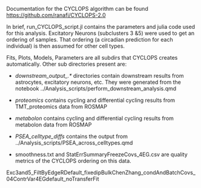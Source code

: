Documentation for the CYCLOPS algorithm can be found <https://github.com/ranafi/CYCLOPS-2.0>

In brief, run_CYCLOPS_script.jl contains the parameters and julia code used for this analysis. Excitatory Neurons (subclusters 3 &5) were used to get an ordering of samples. That ordering (a circadian prediction for each individual) is then assumed for other cell types.

Fits, Plots, Models, Parameters are all subdirs that CYCLOPS creates automatically. Other sub directories present are:

-   *downstream_output\_.\** directories contain downstream results from astrocytes, excitatory neurons, etc. They were generated from the notebook ../Analysis_scripts/perform_downstream_analysis.qmd

-   *proteomics* contains cycling and differential cycling results from TMT_proteomics data from ROSMAP

-   *metabolon* contains cycling and differential cycling results from metabolon data from ROSMAP

-   *PSEA_celltype_diffs* contains the output from ../Analysis_scripts/PSEA_across_celltypes.qmd

-   smoothness.txt and StatErrSummaryFreezeCovs_4EG.csv are quality metrics of the CYCLOPS ordering on this data.

Exc3and5_FiltByEdgeRDefault_fixedipBulkChenZhang_condAndBatchCovs_04ContrVar4EGdefault_noTransferFit
